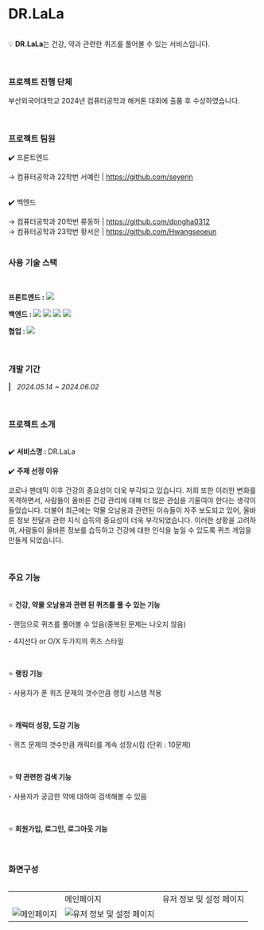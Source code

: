 <div>
    <h1>DR.LaLa</h1>
    <h6></h6>
    <div>
        <p>💡 <b>DR.LaLa</b>는 건강, 약과 관련한 퀴즈를 풀어볼 수 있는 서비스입니다.</p>
    </div>
    <br>
    <div>
        <h3>프로젝트 진행 단체</h3>
        <p>부산외국어대학교 2024년 컴퓨터공학과 해커톤 대회에 출품 후 수상하였습니다.</p>
    </div>
    <br>
    <div>
        <h3>프로젝트 팀원</h3>
        <p>✔️ 프론트엔드</p>
        → 컴퓨터공학과 22학번 서예린 | <a href="https://github.com/seyerin">https://github.com/seyerin</a>
        <br>
        <br>
        <p>✔️ 백엔드</p>
        → 컴퓨터공학과 20학번 류동하 | <a href="https://github.com/dongha0312">https://github.com/dongha0312</a><br>
        → 컴퓨터공학과 23학번 황서은 | <a href="https://github.com/Hwangseoeun">https://github.com/Hwangseoeun</a>
    </div>
    <br>
    <div>
        <h3>사용 기술 스택</h3><br>
        <p>
            <b>프론트엔드 : </b>
            <img src="https://img.shields.io/badge/React-FFDE44?style=for-the-badge&logo=React&logoColor=white" />
            <img src="https://img.shields.io/badge/styled--components-FF4C4C?style=for-the-badge&logo=styled-components&logoColor=white" alt=""/>
        </p>
        <p>
            <b>백엔드 : </b>
            <img src="https://img.shields.io/badge/Java-ED8B00?style=for-the-badge&logo=java&logoColor=white">
            <img src="https://img.shields.io/badge/SpringBoot-6DB33F?style=for-the-badge&logo=SpringBoot&logoColor=white">
            <img src="https://img.shields.io/badge/MySQL-4479A1?style=for-the-badge&logo=MySQL&logoColor=white">
            <img src="https://img.shields.io/badge/JPA(Hibernate)-59666C?style=for-the-badge&logo=hibernate&logoColor=white">
        </p>
        <p>
            <b>협업 : </b>
            <img src="https://img.shields.io/badge/notion-000000?style=for-the-badge&logo=notion&logoColor=white">
        </p>
    </div>
    <br>
    <div>
        <h3>개발 기간</h3>
        <p><b>|</b>&nbsp;&nbsp;&nbsp;<i>2024.05.14 ~ 2024.06.02</i></p>
    </div>
    <br>
    <div>
        <h3>프로젝트 소개</h3>
        <h6></h6>
        <div>
            <p>✔️ <b>서비스명 : </b>DR.LaLa</p>
        </div>
        <div>
            <p>✔️ <b>주제 선정 이유</b></p>
            <p>코로나 팬데믹 이후 건강의 중요성이 더욱 부각되고 있습니다. 저희 또한 이러한 변화를 목격하면서, 사람들이 올바른 건강 관리에 대해 더 많은 관심을 기울여야 한다는 생각이 들었습니다. 더불어 최근에는 약물 오남용과 관련된 이슈들이 자주 보도되고 있어, 올바른 정보 전달과 관련 지식 습득의 중요성이 더욱 부각되었습니다. 이러한 상황을 고려하여, 사람들이 올바른 정보를 습득하고 건강에 대한 인식을 높일 수 있도록 퀴즈 게임을 만들게 되었습니다.</p>
            <br>
            <h3>주요 기능</h3>
        <h6></h6>
        <div>
            <p>⭐️ <b>건강, 약물 오남용과 관련 된 퀴즈를 풀 수 있는 기능</b></p>
            <p>- 랜덤으로 퀴즈를 풀어볼 수 있음(중복된 문제는 나오지 않음)</p>
            <p>- 4지선다 or O/X 두가지의 퀴즈 스타일</p>
        </div>
        <br>
        <div>
            <p>⭐️ <b>랭킹 기능</b></p>
            <p>- 사용자가 푼 퀴즈 문제의 갯수만큼 랭킹 시스템 적용</p>
        </div>
        <br>
        <div>
            <p>⭐️ <b>캐릭터 성장, 도감 기능</b></p>
            <p>- 퀴즈 문제의 갯수만큼 캐릭터를 계속 성장시킴 (단위 : 10문제)</p>
        </div>
        <br>
        <div>
            <p>⭐️ <b>약 관련한 검색 기능</b></p>
            <p>- 사용자가 궁금한 약에 대하여 검색해볼 수 있음</p>
        </div>
        <br>
        <div>
            <p>⭐️ <b>회원가입, 로그인, 로그아웃 기능</b></p>
        </div>        
    </div>
    <br>
    <div>
        <h3>화면구성</h3>
        <h6></h6>
        <table>
            <th>
                <td>메인페이지</td>
                <td>유저 정보 및 설정 페이지</td>
            </th>
            <tr>
                <td><img alt="메인페이지" src="https://github.com/DR-LaLa/.github/assets/129192366/eaf41a5b-7257-4038-b379-c7c9a5a5760a"></td>
                <td><img alt="유저 정보 및 설정 페이지" src="https://github.com/DR-LaLa/.github/assets/129192366/42206ee7-8c6a-4a36-b5c5-a29e507db8db"></td>
            </tr>
        </table>
    </div>
</div>
